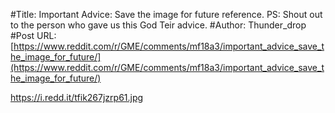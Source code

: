 #Title: Important Advice: Save the image for future reference. PS: Shout out to the person who gave us this God Teir advice.
#Author: Thunder_drop
#Post URL: [https://www.reddit.com/r/GME/comments/mf18a3/important_advice_save_the_image_for_future/](https://www.reddit.com/r/GME/comments/mf18a3/important_advice_save_the_image_for_future/)


https://i.redd.it/tfik267jzrp61.jpg